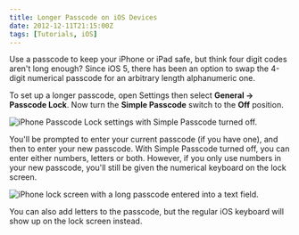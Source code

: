 ```yaml
---
title: Longer Passcode on iOS Devices
date: 2012-12-11T21:15:00Z
tags: [Tutorials, iOS]
---
```


Use a passcode to keep your iPhone or iPad safe, but think four digit codes
aren't long enough? Since iOS 5, there has been an option to swap the 4-digit
numerical passcode for an arbitrary length alphanumeric one. <!-- more -->

To set up a longer passcode, open Settings then select **General → Passcode
Lock**. Now turn the **Simple Passcode** switch to the **Off** position.

![iPhone Passcode Lock settings with Simple Passcode turned off.](/img/2012-12-Passcode_Lock_Settings.png)

You'll be prompted to enter your current passcode (if you have one), and then to
enter your new passcode. With Simple Passcode turned off, you can enter either
numbers, letters or both. However, if you only use numbers in your new passcode,
you'll still be given the numerical keyboard on the lock screen.

![iPhone lock screen with a long passcode entered into a text field.](/img/2012-12-Long_Passcode_Lock_Screen.png)

You can also add letters to the passcode, but the regular iOS keyboard will show
up on the lock screen instead.
